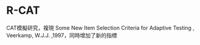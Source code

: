 # R-CAT
CAT模擬研究，複現 Some New Item Selection Criteria for Adaptive Testing , Veerkamp, W.J.J. ,1997，同時增加了新的指標
                      
